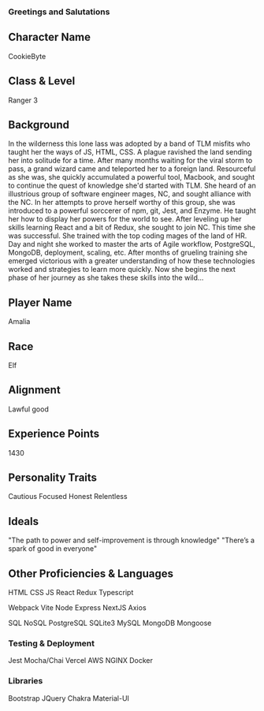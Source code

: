 ### Greetings and Salutations

## Character Name
CookieByte

## Class & Level
Ranger 3

## Background
In the wilderness this lone lass was adopted by a band of TLM misfits who taught her the ways of JS, HTML, CSS. A plague ravished the land sending her into solitude for a time. After many months waiting for the viral storm to pass, a grand wizard came and teleported her to a foreign land. Resourceful as she was, she quickly accumulated a powerful tool, Macbook, and sought to continue the quest of knowledge she'd started with TLM. She heard of an illustrious group of software engineer mages, NC, and sought alliance with the NC. In her attempts to prove herself worthy of this group, she was introduced to a powerful sorccerer of npm, git, Jest, and Enzyme. He taught her how to display her powers for the world to see. After leveling up her skills learning React and a bit of Redux, she sought to join NC. This time she was successful. She trained with the top coding mages of the land of HR. Day and night she worked to master the arts of Agile workflow, PostgreSQL, MongoDB, deployment, scaling, etc. After months of grueling training she emerged victorious with a greater understanding of how these technologies worked and strategies to learn more quickly. Now she begins the next phase of her journey as she takes these skills into the wild...

## Player Name
Amalia

## Race
Elf

## Alignment
Lawful good

## Experience Points
1430

## Personality Traits
Cautious
Focused
Honest
Relentless

## Ideals
"The path to power and self-improvement is through knowledge"
"There’s a spark of good in everyone"

## Other Proficiencies & Languages
HTML
CSS
JS
React
Redux
Typescript

Webpack
Vite
Node
Express
NextJS
Axios


SQL
NoSQL
PostgreSQL
SQLite3
MySQL
MongoDB
Mongoose

### Testing & Deployment
Jest
Mocha/Chai
Vercel
AWS
NGINX
Docker

### Libraries
Bootstrap
JQuery
Chakra
Material-UI
